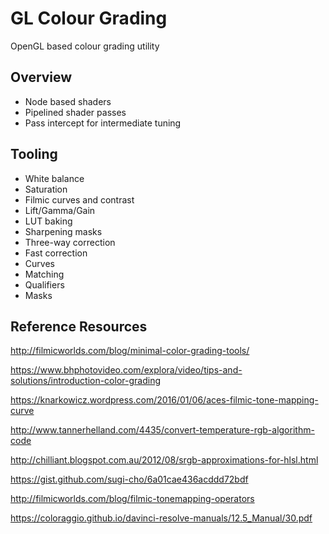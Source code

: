 # GL Colour Grading

OpenGL based colour grading utility

## Overview

* Node based shaders
* Pipelined shader passes
* Pass intercept for intermediate tuning

## Tooling

* White balance
* Saturation
* Filmic curves and contrast
* Lift/Gamma/Gain
* LUT baking
* Sharpening masks
* Three-way correction
* Fast correction
* Curves
* Matching
* Qualifiers
* Masks

## Reference Resources

<http://filmicworlds.com/blog/minimal-color-grading-tools/>

<https://www.bhphotovideo.com/explora/video/tips-and-solutions/introduction-color-grading>

<https://knarkowicz.wordpress.com/2016/01/06/aces-filmic-tone-mapping-curve>

<http://www.tannerhelland.com/4435/convert-temperature-rgb-algorithm-code>

<http://chilliant.blogspot.com.au/2012/08/srgb-approximations-for-hlsl.html>

<https://gist.github.com/sugi-cho/6a01cae436acddd72bdf>

<http://filmicworlds.com/blog/filmic-tonemapping-operators>

<https://coloraggio.github.io/davinci-resolve-manuals/12.5_Manual/30.pdf>